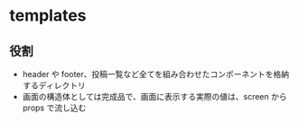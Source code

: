 # templates

## 役割

- header や footer、投稿一覧など全てを組み合わせたコンポーネントを格納するディレクトリ
- 画面の構造体としては完成品で、画面に表示する実際の値は、screen から props で流し込む
